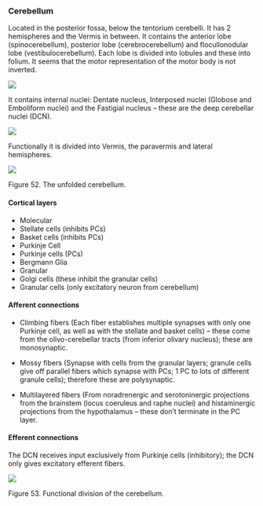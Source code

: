 ### Cerebellum

Located in the posterior fossa, below the tentorium cerebelli. It has 2 hemispheres and the Vermis in between. It contains the anterior lobe (spinocerebellum), posterior lobe (cerebrocerebellum) and flocullonodular lobe (vestibulocerebellum). Each lobe is divided into lobules and these into folium. It seems that the motor representation of the motor body is not inverted.

![](<2 - Source Material/Masters/attachments/Attachment 39.png>)

It contains internal nuclei: Dentate nucleus, Interposed nuclei (Globose and Emboliform nuclei) and the Fastigial nucleus – these are the deep cerebellar nuclei (DCN).

![](<2 - Source Material/Masters/attachments/Attachment 40.png>)

Functionally it is divided into Vermis, the paravermis and lateral hemispheres.

![](<2 - Source Material/Masters/attachments/Attachment 41.png>)

Figure 52. The unfolded cerebellum.

#### Cortical layers

- Molecular
- Stellate cells (inhibits PCs)
- Basket cells (inhibits PCs)
- Purkinje Cell
- Purkinje cells (PCs)
- Bergmann Glia
- Granular
- Golgi cells (these inhibit the granular cells)
- Granular cells (only excitatory neuron from cerebellum)

#### Afferent connections

- Climbing fibers (Each fiber establishes multiple synapses with only one Purkinje cell, as well as with the stellate and basket cells) – these come from the olivo-cerebellar tracts (from inferior olivary nucleus); these are monosynaptic.

- Mossy fibers (Synapse with cells from the granular layers; granule cells give off parallel fibers which synapse with PCs; 1 PC to lots of different granule cells); therefore these are polysynaptic.

- Multilayered fibers (From noradrenergic and serotoninergic projections from the brainstem (locus coeruleus and raphe nuclei) and histaminergic projections from the hypothalamus – these don’t terminate in the PC layer.

#### Efferent connections

The DCN receives input exclusively from Purkinje cells (inhibitory); the DCN only gives excitatory efferent fibers.

![](<2 - Source Material/Masters/attachments/Attachment 42.png>)

Figure 53. Functional division of the cerebellum.